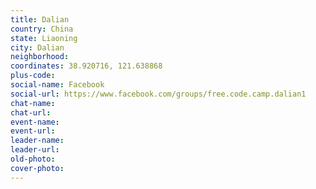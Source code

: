 ```yaml
---
title: Dalian
country: China
state: Liaoning
city: Dalian
neighborhood: 
coordinates: 38.920716, 121.638868
plus-code:
social-name: Facebook
social-url: https://www.facebook.com/groups/free.code.camp.dalian1
chat-name:
chat-url:
event-name:
event-url:
leader-name:
leader-url:
old-photo: 
cover-photo:
---
```

